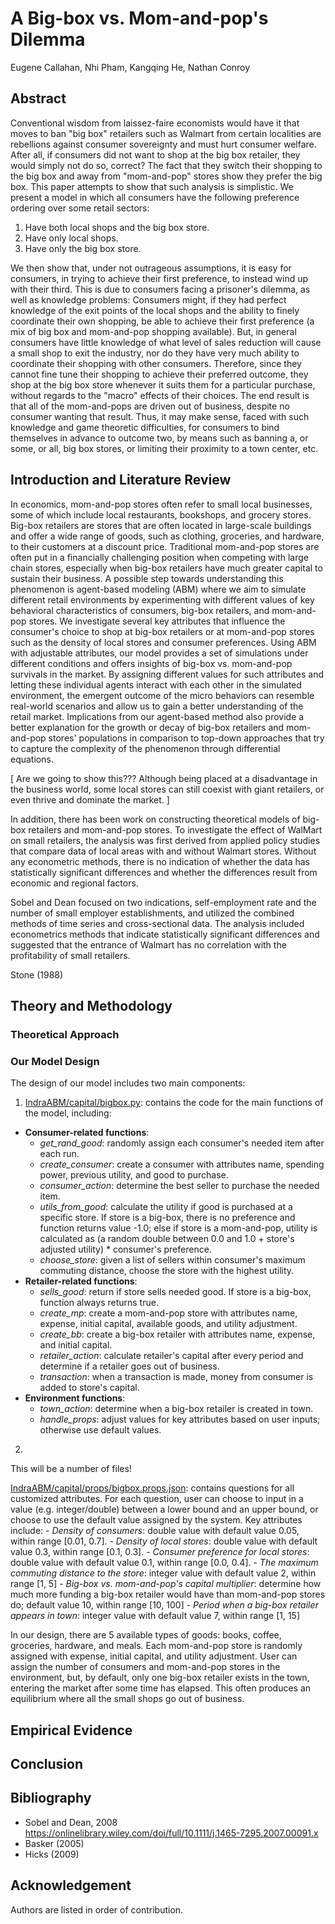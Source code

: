 # A Big-box vs. Mom-and-pop's Dilemma

Eugene Callahan, Nhi Pham, Kangqing He, Nathan Conroy

## Abstract

Conventional wisdom from laissez-faire economists would have it that moves to
ban "big box" retailers such as Walmart from certain localities are rebellions
against consumer sovereignty and must hurt consumer welfare. After all, if
consumers did not want to shop at the big box retailer, they would simply not
do so, correct? The fact that they switch their shopping to the big box and
away from "mom-and-pop" stores show they prefer the big box.
This paper attempts to show that such analysis is simplistic. We present a
model in which all consumers have the following preference ordering over some
retail sectors:

1. Have both local shops and the big box store.
2. Have only local shops.
3. Have only the big box store.

We then show that, under not outrageous assumptions, it is easy for consumers,
in trying to achieve their first preference, to instead wind up with their
third. This is due to consumers facing a prisoner's dilemma, as well as
knowledge problems: Consumers might, if they had perfect knowledge of the exit
points of the local shops and the ability to finely coordinate their own
shopping, be able to achieve their first preference (a mix of big box and
mom-and-pop shopping available). But, in general consumers have little
knowledge of what level of sales reduction will cause a small shop to exit the
industry, nor do they have very much ability to coordinate their shopping with
other consumers. Therefore, since they cannot fine tune their shopping to
achieve their preferred outcome, they shop at the big box store whenever it
suits them for a particular purchase, without regards to the "macro" effects of
their choices.  The end result is that all of the mom-and-pops are driven out
of business, despite no consumer wanting that result. Thus, it may make sense,
faced with such knowledge and game theoretic difficulties, for consumers to
bind themselves in advance to outcome two, by means such as banning a, or some,
or all, big box stores, or limiting their proximity to a town center,
etc.

## Introduction and Literature Review

In economics, mom-and-pop stores often refer to small local businesses, some of
which include local restaurants, bookshops, and grocery stores. Big-box
retailers are stores that are often located in large-scale buildings and offer
a wide range of goods, such as clothing, groceries, and hardware, to their
customers at a discount price. Traditional mom-and-pop
stores are often put in a financially challenging position when competing with
large chain stores, especially when big-box retailers have much greater capital
to sustain their business.
A possible step towards understanding this
phenomenon is agent-based modeling (ABM) where we aim to simulate different
retail environments by experimenting with different values of key behavioral
characteristics of consumers, big-box retailers, and mom-and-pop stores. We
investigate several key attributes that influence the consumer's choice to shop
at big-box retailers or at mom-and-pop stores such as the density of local
stores and consumer preferences. Using ABM with adjustable attributes, our
model provides a set of simulations under different conditions and offers
insights of big-box vs. mom-and-pop survivals in the market. By assigning
different values for such attributes and letting these individual agents
interact with each other in the simulated environment, the emergent outcome of
the micro behaviors can resemble real-world scenarios and allow us to gain a
better understanding of the retail market. Implications from our agent-based
method also provide a better explanation for the growth or decay of big-box
retailers and mom-and-pop stores' populations in comparison to top-down
approaches that try to capture the complexity of the phenomenon through
differential equations.

[ Are we going to show this???
Although being placed at a disadvantage in the
business world, some local stores can still coexist with giant retailers, or
even thrive and dominate the market.
]


In addition, there has been work on constructing theoretical models of big-box
retailers and mom-and-pop stores. To investigate the effect of WalMart on small
retailers, the analysis was first derived from applied policy studies that
compare data of local areas with and without Walmart stores. Without any
econometric methods, there is no indication of whether the data has
statistically significant differences and whether the differences result from
economic and regional factors.

Sobel and Dean focused on two indications, self-employment rate and the number
of small employer establishments, and utilized the combined methods of time
series and cross-sectional data. The analysis included econometrics methods
that indicate statistically significant differences and suggested that the
entrance of Walmart has no correlation with the profitability of small
retailers. 

Stone (1988)


## Theory and Methodology

### Theoretical Approach

### Our Model Design

The design of our model includes two main components: 

1. [IndraABM/capital/bigbox.py](https://github.com/TandonDevOps/IndraABM/blob/staging/capital/bigbox.py): contains the code for the main functions of the model, including:

- **Consumer-related functions**:
    - *get_rand_good*: randomly assign each consumer's needed item after each run. 
    - *create_consumer*: create a consumer with attributes name, spending power, previous utility, and good to purchase.
    - *consumer_action*: determine the best seller to purchase the needed item.
    - *utils_from_good*: calculate the utility if good is purchased at a
    specific store. If store is a big-box, there is no preference and function
    returns value -1.0; else if store is a mom-and-pop, utility is calculated
    as (a random double between 0.0 and 1.0 + store's adjusted utility) *
    consumer's preference.
    - *choose_store*: given a list of sellers within consumer's maximum
    commuting distance, choose the store with the highest utility.
- **Retailer-related functions**:
    - *sells_good*: return if store sells needed good. If store is a big-box, function always returns true.
    - *create_mp*: create a mom-and-pop store with attributes name, expense,
    initial capital, available goods, and utility adjustment.
    - *create_bb*: create a big-box retailer with attributes name, expense, and initial capital.
    - *retailer_action*: calculate retailer's capital after every period and
    determine if a retailer goes out of business.
    - *transaction*: when a transaction is made, money from consumer is added to store's capital. 
- **Environment functions**:
    - *town_action*: determine when a big-box retailer is created in town.
    - *handle_props*: adjust values for key attributes based on user inputs; otherwise use default values.

2.
This will be a number of files!

[IndraABM/capital/props/bigbox.props.json](https://github.com/TandonDevOps/IndraABM/blob/staging/capital/props/bigbox.props.json):
contains questions for all customized attributes. For each question, user can
choose to input in a value (e.g. integer/double) between a lower bound and an
upper bound, or choose to use the default value assigned by the system. Key
attributes include:
    - *Density of consumers*: double value with default value 0.05, within range [0.01, 0.7].
    - *Density of local stores*: double value with default value 0.3, within range [0.1, 0.3].
    - *Consumer preference for local stores*: double value with default value 0.1, within range [0.0, 0.4].
    - *The maximum commuting distance to the store*: integer value with default value 2, within range [1, 5]
    - *Big-box vs. mom-and-pop's capital multiplier*: determine how much more
    funding a big-box retailer would have than mom-and-pop stores do; default
    value 10, within range [10, 100]
    - *Period when a big-box retailer appears in town*: integer value with default value 7, within range [1, 15]

In our design, there are 5 available types of goods: books, coffee, groceries,
hardware, and meals. Each mom-and-pop store is randomly assigned with expense,
initial capital, and utility adjustment. User can assign the number of
consumers and mom-and-pop stores in the environment, but, by default, only one
big-box retailer exists in the town, entering the market after some time has
elapsed.
This often produces an equilibrium where all the small shops go out of
business.

## Empirical Evidence

## Conclusion

## Bibliography

- Sobel and Dean, 2008 https://onlinelibrary.wiley.com/doi/full/10.1111/j.1465-7295.2007.00091.x
- Basker (2005)
- Hicks (2009)

## Acknowledgement

Authors are listed in order of contribution.

